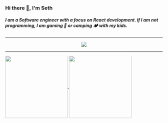 ### Hi there 👋, I'm Seth

##### I am a Software engineer with a focus on React development. If I am not programming, I am gaming 👾 or camping 🏕️ with my kids.

---

<p align="center">
  <a href="https://skillicons.dev">
    <img src="https://skillicons.dev/icons?i=react,js,ts,materialui,html,css,figma,git,kotlin,nodejs,mysql,postgres,github,vite,vscode" />
  </a>
</p>

--- 

<a href="https://github.com/anuraghazra/github-readme-stats">
  <img height=200 align="center" src="https://github-readme-stats.vercel.app/api?username=SethWelch&show_icons=true&theme=dracula&hide_rank=true" />
</a>
<a href="https://github.com/anuraghazra/convoychat">
  <img height=200 align="center" src="https://github-readme-stats.vercel.app/api/top-langs?username=SethWelch&layout=compact&langs_count=8&card_width=320&theme=dracula&exclude_repo=BustinOut" />
</a>

<!--
**SethWelch/SethWelch** is a ✨ _special_ ✨ repository because its `README.md` (this file) appears on your GitHub profile.

Here are some ideas to get you started:

- 🔭 I’m currently working on ...
- 🌱 I’m currently learning ...
- 👯 I’m looking to collaborate on ...
- 🤔 I’m looking for help with ...
- 💬 Ask me about ...
- 📫 How to reach me: ...
- 😄 Pronouns: ...
- ⚡ Fun fact: ...
-->
